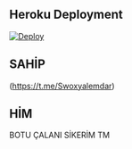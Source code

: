 ## Heroku Deployment
[![Deploy](https://www.herokucdn.com/deploy/button.svg)](https://heroku.com/deploy?template=https://github.com/SwoxyComeBack/CraftyTagger)


## SAHİP 
(https://t.me/Swoxyalemdar)

## HİM
BOTU ÇALANI SİKERİM TM



